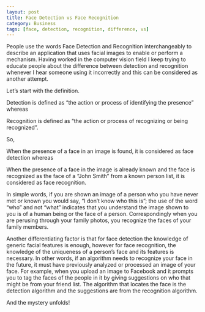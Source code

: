 ```yaml
---
layout: post
title: Face Detection vs Face Recognition
category: Business
tags: [face, detection, recognition, difference, vs]
---
```


People use the words Face Detection and Recognition interchangeably to describe an application that uses facial images to enable or perform a mechanism. Having worked in the computer vision field I keep trying to educate people about the difference between detection and recognition whenever I hear someone using it incorrectly and this can be considered as another attempt.

Let’s start with the definition.

Detection is defined as “the action or process of identifying the presence” whereas

Recognition is defined as “the action or process of recognizing or being recognized”.

So,

When the presence of a face in an image is found, it is considered as face detection whereas

When the presence of a face in the image is already known and the face is recognized as the face of a “John Smith” from a known person list, it is considered as face recognition.

In simple words, if you are shown an image of a person who you have never met or known you would say, “I don’t know who this is”; the use of the word “who” and not “what” indicates that you understand the image shown to you is of a human being or the face of a person. Correspondingly when you are perusing through your family photos, you recognize the faces of your family members.

Another differentiating factor is that for face detection the knowledge of generic facial features is enough, however for face recognition, the knowledge of the uniqueness of a person’s face and its features is necessary. In other words, if an algorithm needs to recognize your face in the future, it must have previously analyzed or processed an image of your face. For example, when you upload an image to Facebook and it prompts you to tag the faces of the people in it by giving suggestions on who that might be from your friend list. The algorithm that locates the face is the detection algorithm and the suggestions are from the recognition algorithm.

And the mystery unfolds!
